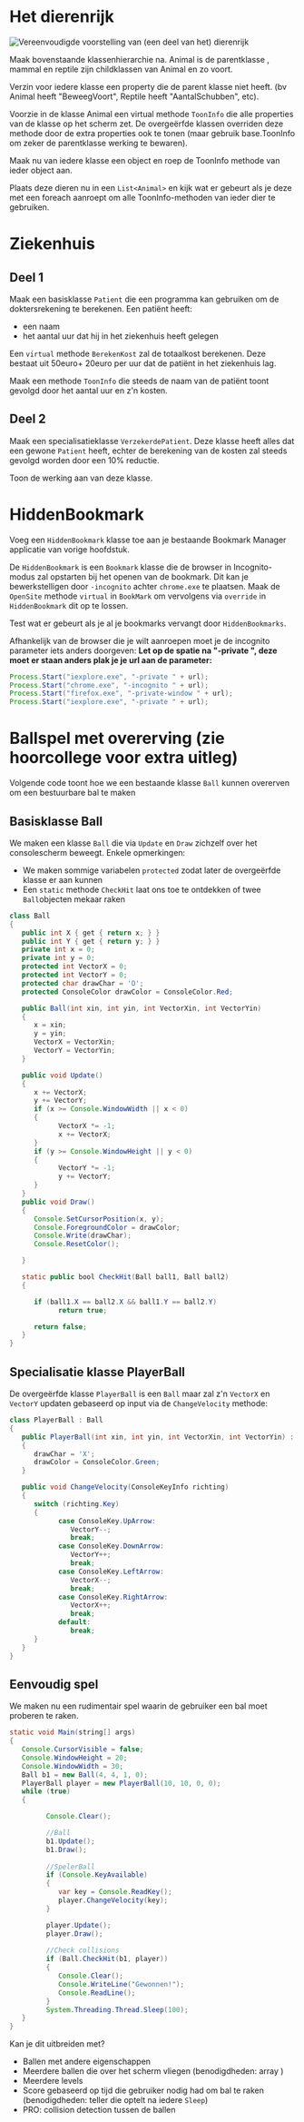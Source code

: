 # Het dierenrijk

![Vereenvoudigde voorstelling van (een deel van het) dierenrijk](../assets/7_overerving/animals.png)

Maak bovenstaande klassenhierarchie na. Animal is de parentklasse , mammal en reptile zijn childklassen van Animal en zo voort.

Verzin voor iedere klasse een property die de parent klasse niet heeft. (bv Animal heeft "BeweegVoort", Reptile heeft "AantalSchubben", etc).

Voorzie in de klasse Animal een virtual methode ``ToonInfo`` die alle properties van de klasse op het scherm zet. De overgeërfde klassen overriden deze methode door de extra properties ook te tonen (maar gebruik base.ToonInfo om zeker de parentklasse werking te bewaren).

Maak nu van iedere klasse een object en roep de ToonInfo methode van ieder object aan.

Plaats deze dieren nu in een ``List<Animal>`` en kijk wat er gebeurt als je deze met een foreach aanroept om alle ToonInfo-methoden van ieder dier te gebruiken.

# Ziekenhuis

## Deel 1 
Maak een basisklasse ``Patient`` die een programma kan gebruiken om de doktersrekening te berekenen.
Een patiënt heeft:

* een naam
* het aantal uur dat hij in het ziekenhuis heeft gelegen

Een ``virtual`` methode ``BerekenKost`` zal de totaalkost berekenen. Deze bestaat uit 50euro+  20euro per uur dat de patiënt in het ziekenhuis lag.

Maak een methode ``ToonInfo`` die steeds de naam van de patiënt toont gevolgd door het aantal uur en z'n kosten.

## Deel 2
Maak een specialisatieklasse ``VerzekerdePatient``. Deze klasse heeft alles dat een gewone ``Patient`` heeft, echter de berekening van de kosten zal steeds gevolgd worden door een 10% reductie.

Toon de werking aan van deze klasse.

# HiddenBookmark

 Voeg een ``HiddenBookmark`` klasse toe aan je bestaande Bookmark Manager applicatie van vorige hoofdstuk.

 De ``HiddenBookmark`` is een ``Bookmark`` klasse die de browser in Incognito-modus zal opstarten bij het openen van de bookmark. Dit kan je bewerkstelligen door ``-incognito`` achter ``chrome.exe`` te plaatsen. Maak de ``OpenSite`` methode ``virtual``  in ``BookMark`` om vervolgens via ``override`` in ``HiddenBookmark`` dit op te lossen.

 Test wat er gebeurt als je al je bookmarks vervangt door ``HiddenBookmarks``.

Afhankelijk van de browser die je wilt aanroepen moet je de incognito parameter iets anders doorgeven:
**Let op de spatie na "-private ", deze moet er staan anders plak je je url aan de parameter:**

```java
Process.Start("iexplore.exe", "-private " + url);
Process.Start("chrome.exe", "-incognito " + url);
Process.Start("firefox.exe", "-private-window " + url);
Process.Start("iexplore.exe", "-private " + url);
```



# Ballspel met overerving (zie hoorcollege voor extra uitleg)

Volgende code toont hoe we een bestaande klasse  ``Ball`` kunnen overerven om een bestuurbare bal te maken 

## Basisklasse Ball

We maken een klasse ``Ball`` die via ``Update`` en ``Draw`` zichzelf over het consolescherm beweegt. Enkele opmerkingen:

* We maken sommige variabelen ``protected`` zodat later de overgeërfde klasse er aan kunnen
* Een ``static`` methode ``CheckHit`` laat ons toe te ontdekken of twee ``Ball``objecten mekaar raken

```java
class Ball
{
   public int X { get { return x; } }
   public int Y { get { return y; } }
   private int x = 0;
   private int y = 0;
   protected int VectorX = 0;
   protected int VectorY = 0;
   protected char drawChar = 'O';
   protected ConsoleColor drawColor = ConsoleColor.Red;

   public Ball(int xin, int yin, int VectorXin, int VectorYin)
   {
      x = xin;
      y = yin;
      VectorX = VectorXin;
      VectorY = VectorYin;
   }

   public void Update()
   {
      x += VectorX;
      y += VectorY;
      if (x >= Console.WindowWidth || x < 0)
      {
            VectorX *= -1;
            x += VectorX;
      }
      if (y >= Console.WindowHeight || y < 0)
      {
            VectorY *= -1;
            y += VectorY;
      }
   }
   public void Draw()
   {
      Console.SetCursorPosition(x, y);
      Console.ForegroundColor = drawColor;
      Console.Write(drawChar);
      Console.ResetColor();

   }

   static public bool CheckHit(Ball ball1, Ball ball2)
   {

      if (ball1.X == ball2.X && ball1.Y == ball2.Y)
            return true;

      return false;
   }
}
```

## Specialisatie klasse PlayerBall

De overgeërfde klasse ``PlayerBall`` is een ``Ball`` maar zal z'n ``VectorX`` en ``VectorY`` updaten gebaseerd op input via de ``ChangeVelocity`` methode:

```java
class PlayerBall : Ball
{
   public PlayerBall(int xin, int yin, int VectorXin, int VectorYin) : base(xin, yin, VectorXin, VectorYin)
   {
      drawChar = 'X';
      drawColor = ConsoleColor.Green;
   }

   public void ChangeVelocity(ConsoleKeyInfo richting)
   {
      switch (richting.Key)
      {
            case ConsoleKey.UpArrow:
               VectorY--;
               break;
            case ConsoleKey.DownArrow:
               VectorY++;
               break;
            case ConsoleKey.LeftArrow:
               VectorX--;
               break;
            case ConsoleKey.RightArrow:
               VectorX++;
               break;
            default:
               break;
      }
   }
}
```

## Eenvoudig spel

We maken nu een rudimentair spel waarin de gebruiker een bal moet proberen te raken. 

```java
static void Main(string[] args)
{
   Console.CursorVisible = false;
   Console.WindowHeight = 20;
   Console.WindowWidth = 30;
   Ball b1 = new Ball(4, 4, 1, 0);
   PlayerBall player = new PlayerBall(10, 10, 0, 0);
   while (true)
   {

         Console.Clear();

         //Ball
         b1.Update();
         b1.Draw();
         
         //SpelerBall
         if (Console.KeyAvailable)
         {
            var key = Console.ReadKey();
            player.ChangeVelocity(key);
         }

         player.Update();
         player.Draw();
         
         //Check collisions
         if (Ball.CheckHit(b1, player))
         {
            Console.Clear();
            Console.WriteLine("Gewonnen!");
            Console.ReadLine();
         }
         System.Threading.Thread.Sleep(100);
   }
}
```

Kan je dit uitbreiden met?

* Ballen met andere eigenschappen
* Meerdere ballen die over het scherm vliegen (benodigdheden: array )
* Meerdere levels 
* Score gebaseerd op tijd die gebruiker nodig had om bal te raken (benodigdheden: teller die optelt na iedere ``Sleep``)
* PRO: collision detection tussen de ballen